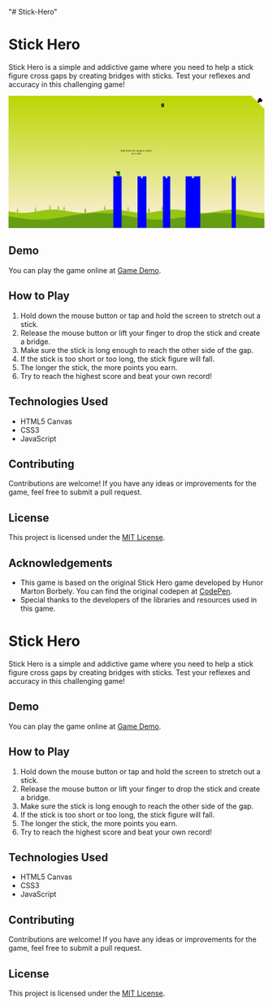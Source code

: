 "# Stick-Hero" 
# Stick Hero

Stick Hero is a simple and addictive game where you need to help a stick figure cross gaps by creating bridges with sticks. Test your reflexes and accuracy in this challenging game!

![Game Screenshot](./ScreenShhoot/screen.png)

## Demo

You can play the game online at [Game Demo](https://nassim167.github.io/Stick-Hero/).

## How to Play

1. Hold down the mouse button or tap and hold the screen to stretch out a stick.
2. Release the mouse button or lift your finger to drop the stick and create a bridge.
3. Make sure the stick is long enough to reach the other side of the gap.
4. If the stick is too short or too long, the stick figure will fall.
5. The longer the stick, the more points you earn.
6. Try to reach the highest score and beat your own record!

## Technologies Used

- HTML5 Canvas
- CSS3
- JavaScript

## Contributing

Contributions are welcome! If you have any ideas or improvements for the game, feel free to submit a pull request.

## License

This project is licensed under the [MIT License](LICENSE). 

## Acknowledgements

- This game is based on the original Stick Hero game developed by Hunor Marton Borbely. You can find the original codepen at [CodePen](https://codepen.io/HunorMarton/pen/xxOMQKg).
- Special thanks to the developers of the libraries and resources used in this game.

# Stick Hero

Stick Hero is a simple and addictive game where you need to help a stick figure cross gaps by creating bridges with sticks. Test your reflexes and accuracy in this challenging game!


## Demo

You can play the game online at [Game Demo](https://nassim167.github.io/stick-hero/).

## How to Play

1. Hold down the mouse button or tap and hold the screen to stretch out a stick.
2. Release the mouse button or lift your finger to drop the stick and create a bridge.
3. Make sure the stick is long enough to reach the other side of the gap.
4. If the stick is too short or too long, the stick figure will fall.
5. The longer the stick, the more points you earn.
6. Try to reach the highest score and beat your own record!

## Technologies Used

- HTML5 Canvas
- CSS3
- JavaScript

## Contributing

Contributions are welcome! If you have any ideas or improvements for the game, feel free to submit a pull request.

## License

This project is licensed under the [MIT License](LICENSE). 


